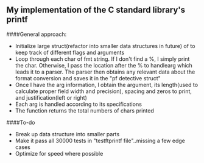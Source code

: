 ## My implementation of the C standard library's printf
####General approach: 
* Initialize large struct(refactor into smaller data structures in future) of to keep track of different flags and arguments
* Loop through each char of fmt string. If I don't find a %, I simply print the
  char. Otherwise, I pass the location after the % to handlearg which leads it
  to a parser. The parser then obtains any relevant data about the format
  conversion and saves it in the "pf detective struct"
* Once I have the arg information, I obtain the argument, its length(used to
  calculate proper field width and precision), spacing and zeros to print, and
  justification(left or right)
* Each arg is handled according to its specifications
* The function returns the total numbers of chars printed

####To-do
* Break up data structure into smaller parts
* Make it pass all 30000 tests in "testftprintf file"..missing a few edge cases
* Optimize for speed where possible
